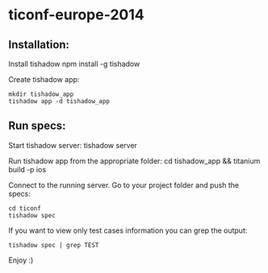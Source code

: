 ticonf-europe-2014
==================

Installation:
-------------
Install tishadow
	npm install -g tishadow

Create tishadow app:
	
	mkdir tishadow_app
	tishadow app -d tishadow_app

Run specs:
----------

Start tishadow server:
	tishadow server

Run tishadow app from the appropriate folder:
	cd tishadow_app && titanium build -p ios

Connect to the running server.
Go to your project folder and push the specs:

	cd ticonf
	tishadow spec

If you want to view only test cases information you can grep the output:

	tishadow spec | grep TEST

Enjoy :)
